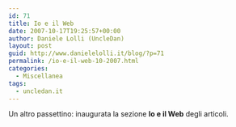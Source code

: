 ```yaml
---
id: 71
title: Io e il Web
date: 2007-10-17T19:25:57+00:00
author: Daniele Lolli (UncleDan)
layout: post
guid: http://www.danielelolli.it/blog/?p=71
permalink: /io-e-il-web-10-2007.html
categories:
  - Miscellanea
tags:
  - uncledan.it
---
```

Un altro passettino: inaugurata la sezione **Io e il Web** degli articoli.